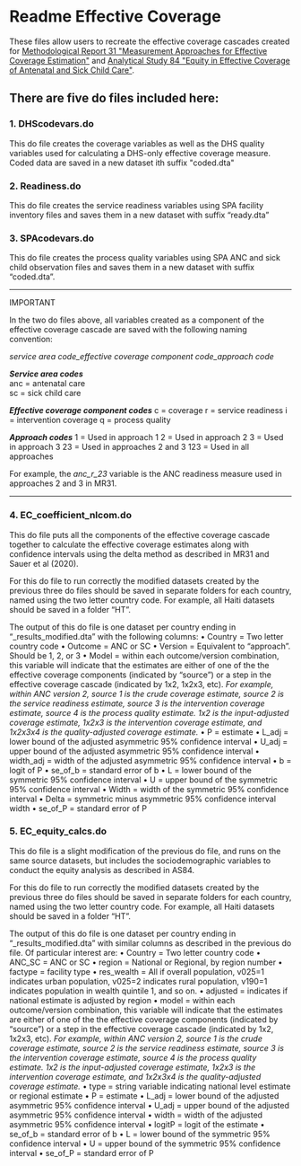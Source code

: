 
# Readme Effective Coverage

These files allow users to recreate the effective coverage cascades created for [Methodological Report 31 "Measurement Approaches for Effective Coverage Estimation"](https://www.dhsprogram.com/publications/publication-mr31-methodological-reports.cfm?csSearch=554290_1) 
and [Analytical Study 84 "Equity in Effective Coverage of Antenatal and Sick Child Care"](https://www.dhsprogram.com/publications/publication-as84-analytical-studies.cfm?csSearch=574585_1).

## There are five do files included here:

### 1. DHScodevars.do
This do file creates the coverage variables as well as the DHS quality variables used for calculating a DHS-only effective coverage measure. Coded data are saved in a new dataset ith suffix "coded.dta"

### 2. Readiness.do
This do file creates the service readiness variables using SPA facility inventory files and saves them in a new dataset with suffix “ready.dta”

### 3. SPAcodevars.do
This do file creates the process quality variables using SPA ANC and sick child observation files and saves them in a new dataset with suffix “coded.dta”.

************************************************************************************
IMPORTANT

In the two do files above, all variables created as a component of the effective coverage cascade are saved with the following naming convention:

*service area code_effective coverage component code_approach code*

***Service area codes***		
anc	= antenatal care		
sc	= sick child care		
				
***Effective coverage component codes***
c	= coverage
r	= service readiness
i	= intervention coverage
q	= process quality

***Approach codes***
1	    = Used in approach 1
2	    = Used in approach 2
3	    = Used in approach 3
23	= Used in approaches 2 and 3
123 = Used in all approaches

For example, the *anc_r_23* variable is the ANC readiness measure used in approaches 2 and 3 in MR31.
************************************************************************************


### 4. EC_coefficient_nlcom.do
This do file puts all the components of the effective coverage cascade together to calculate the effective coverage estimates 
along with confidence intervals using the delta method as described in MR31 and Sauer et al (2020).

For this do file to run correctly the modified datasets created by the previous three do files should be saved in separate folders for each country, named using the two letter country code. For example, all Haiti datasets should be saved in a folder “HT”.

The output of this do file is one dataset per country ending in “_results_modified.dta” with the following columns:
•	Country	=	Two letter country code
•	Outcome =	ANC or SC
•	Version	=		Equivalent to “approach”. Should be 1, 2, or 3
•	Model		=	within each outcome/version combination, this variable will indicate that the estimates are either of one of the the effective coverage components (indicated by “source”) or a step in the effective coverage cascade (indicated by 1x2, 1x2x3, etc). 
*For example, within ANC version 2, source 1 is the crude coverage estimate, source 2 is the service readiness estimate, source 3 is the intervention coverage estimate, source 4 is the process quality estimate. 1x2 is the input-adjusted coverage estimate, 1x2x3 is the intervention coverage estimate, and 1x2x3x4 is the quality-adjusted coverage estimate.*
•	P		=	estimate
•	L_adj	=		lower bound of the adjusted asymmetric 95% confidence interval
•	U_adj		=	upper bound of the adjusted asymmetric 95% confidence interval
•	width_adj	=	width of the adjusted asymmetric 95% confidence interval
•	b		=	logit of P
•	se_of_b		=	standard error of b
•	L		=	lower bound of the symmetric 95% confidence interval
•	U		=	upper bound of the symmetric 95% confidence interval
•	Width 		=	width of the symmetric 95% confidence interval
•	Delta		=	symmetric minus asymmetric 95% confidence interval width
•	se_of_P	=		standard error of P

### 5. EC_equity_calcs.do
This do file is a slight modification of the previous do file, and runs on the same source datasets, but includes the sociodemographic variables to conduct the equity analysis as described in AS84.

For this do file to run correctly the modified datasets created by the previous three do files should be saved in separate folders for each country, named using the two letter country code. For example, all Haiti datasets should be saved in a folder “HT”.

The output of this do file is one dataset per country ending in “_results_modified.dta” with similar columns as described in the previous do file. Of particular interest are:
•	Country	=	Two letter country code
•	ANC_SC =	ANC or SC
•	region = National or Regional, by region number
•	factype = facility type
•	res_wealth = All if overall population, v025=1 indicates urban population, v025=2 indicates rural population, v190=1 indicates population in wealth quintile 1, and so on.
•	adjusted = indicates if national estimate is adjusted by region
•	model		=	within each outcome/version combination, this variable will indicate that the estimates are either of one of the the effective coverage components (indicated by “source”) or a step in the effective coverage cascade (indicated by 1x2, 1x2x3, etc). 
*For example, within ANC version 2, source 1 is the crude coverage estimate, source 2 is the service readiness estimate, source 3 is the intervention coverage estimate, source 4 is the process quality estimate. 1x2 is the input-adjusted coverage estimate, 1x2x3 is the intervention coverage estimate, and 1x2x3x4 is the quality-adjusted coverage estimate.*
•	type = string variable indicating national level estimate or regional estimate
•	P		=	estimate
•	L_adj	=		lower bound of the adjusted asymmetric 95% confidence interval
•	U_adj		=	upper bound of the adjusted asymmetric 95% confidence interval
•	width	=	width of the adjusted asymmetric 95% confidence interval
•	logitP = logit of the estimate
•	se_of_b		=	standard error of b
•	L		=	lower bound of the symmetric 95% confidence interval
•	U		=	upper bound of the symmetric 95% confidence interval
•	se_of_P	=		standard error of P




